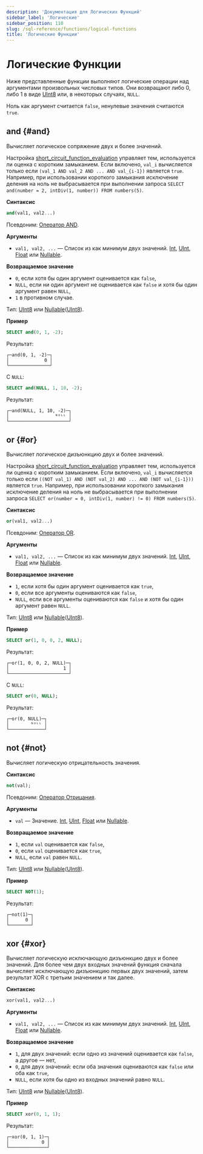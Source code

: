 ```yaml
---
description: 'Документация для Логических Функций'
sidebar_label: 'Логические'
sidebar_position: 110
slug: /sql-reference/functions/logical-functions
title: 'Логические Функции'
---
```



# Логические Функции

Ниже представленные функции выполняют логические операции над аргументами произвольных числовых типов. Они возвращают либо 0, либо 1 в виде [UInt8](../data-types/int-uint.md) или, в некоторых случаях, `NULL`.

Ноль как аргумент считается `false`, ненулевые значения считаются `true`.

## and {#and}

Вычисляет логическое сопряжение двух и более значений.

Настройка [short_circuit_function_evaluation](/operations/settings/settings#short_circuit_function_evaluation) управляет тем, используется ли оценка с коротким замыканием. Если включено, `val_i` вычисляется только если `(val_1 AND val_2 AND ... AND val_{i-1})` является `true`. Например, при использовании короткого замыкания исключение деления на ноль не выбрасывается при выполнении запроса `SELECT and(number = 2, intDiv(1, number)) FROM numbers(5)`.

**Синтаксис**

```sql
and(val1, val2...)
```

Псевдоним: [Оператор AND](../../sql-reference/operators/index.md#logical-and-operator).

**Аргументы**

- `val1, val2, ...` — Список из как минимум двух значений. [Int](../data-types/int-uint.md), [UInt](../data-types/int-uint.md), [Float](../data-types/float.md) или [Nullable](../data-types/nullable.md).

**Возвращаемое значение**

- `0`, если хотя бы один аргумент оценивается как `false`,
- `NULL`, если ни один аргумент не оценивается как `false` и хотя бы один аргумент равен `NULL`,
- `1` в противном случае.

Тип: [UInt8](../../sql-reference/data-types/int-uint.md) или [Nullable](../../sql-reference/data-types/nullable.md)([UInt8](../../sql-reference/data-types/int-uint.md)).

**Пример**

```sql
SELECT and(0, 1, -2);
```

Результат:

```text
┌─and(0, 1, -2)─┐
│             0 │
└───────────────┘
```

С `NULL`:

```sql
SELECT and(NULL, 1, 10, -2);
```

Результат:

```text
┌─and(NULL, 1, 10, -2)─┐
│                 ᴺᵁᴸᴸ │
└──────────────────────┘
```

## or {#or}

Вычисляет логическое дизъюнкцию двух и более значений.

Настройка [short_circuit_function_evaluation](/operations/settings/settings#short_circuit_function_evaluation) управляет тем, используется ли оценка с коротким замыканием. Если включено, `val_i` вычисляется только если `((NOT val_1) AND (NOT val_2) AND ... AND (NOT val_{i-1}))` является `true`. Например, при использовании короткого замыкания исключение деления на ноль не выбрасывается при выполнении запроса `SELECT or(number = 0, intDiv(1, number) != 0) FROM numbers(5)`.

**Синтаксис**

```sql
or(val1, val2...)
```

Псевдоним: [Оператор OR](../../sql-reference/operators/index.md#logical-or-operator).

**Аргументы**

- `val1, val2, ...` — Список из как минимум двух значений. [Int](../data-types/int-uint.md), [UInt](../data-types/int-uint.md), [Float](../data-types/float.md) или [Nullable](../data-types/nullable.md).

**Возвращаемое значение**

- `1`, если хотя бы один аргумент оценивается как `true`,
- `0`, если все аргументы оцениваются как `false`,
- `NULL`, если все аргументы оцениваются как `false` и хотя бы один аргумент равен `NULL`.

Тип: [UInt8](../../sql-reference/data-types/int-uint.md) или [Nullable](../../sql-reference/data-types/nullable.md)([UInt8](../../sql-reference/data-types/int-uint.md)).

**Пример**

```sql
SELECT or(1, 0, 0, 2, NULL);
```

Результат:

```text
┌─or(1, 0, 0, 2, NULL)─┐
│                    1 │
└──────────────────────┘
```

С `NULL`:

```sql
SELECT or(0, NULL);
```

Результат:

```text
┌─or(0, NULL)─┐
│        ᴺᵁᴸᴸ │
└─────────────┘
```

## not {#not}

Вычисляет логическую отрицательность значения.

**Синтаксис**

```sql
not(val);
```

Псевдоним: [Оператор Отрицания](../../sql-reference/operators/index.md#logical-negation-operator).

**Аргументы**

- `val` — Значение. [Int](../data-types/int-uint.md), [UInt](../data-types/int-uint.md), [Float](../data-types/float.md) или [Nullable](../data-types/nullable.md).

**Возвращаемое значение**

- `1`, если `val` оценивается как `false`,
- `0`, если `val` оценивается как `true`,
- `NULL`, если `val` равен `NULL`.

Тип: [UInt8](../../sql-reference/data-types/int-uint.md) или [Nullable](../../sql-reference/data-types/nullable.md)([UInt8](../../sql-reference/data-types/int-uint.md)).

**Пример**

```sql
SELECT NOT(1);
```

Результат:

```text
┌─not(1)─┐
│      0 │
└────────┘
```

## xor {#xor}

Вычисляет логическую исключающую дизъюнкцию двух и более значений. Для более чем двух входных значений функция сначала вычисляет исключающую дизъюнкцию первых двух значений, затем результат XOR с третьим значением и так далее.

**Синтаксис**

```sql
xor(val1, val2...)
```

**Аргументы**

- `val1, val2, ...` — Список из как минимум двух значений. [Int](../data-types/int-uint.md), [UInt](../data-types/int-uint.md), [Float](../data-types/float.md) или [Nullable](../data-types/nullable.md).

**Возвращаемое значение**

- `1`, для двух значений: если одно из значений оценивается как `false`, а другое — нет,
- `0`, для двух значений: если оба значения оцениваются как `false` или оба как `true`,
- `NULL`, если хотя бы одно из входных значений равно `NULL`.

Тип: [UInt8](../../sql-reference/data-types/int-uint.md) или [Nullable](../../sql-reference/data-types/nullable.md)([UInt8](../../sql-reference/data-types/int-uint.md)).

**Пример**

```sql
SELECT xor(0, 1, 1);
```

Результат:

```text
┌─xor(0, 1, 1)─┐
│            0 │
└──────────────┘
```
